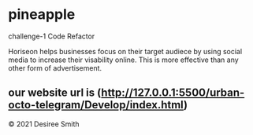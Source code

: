 # pineapple
challenge-1 Code Refactor

Horiseon helps businesses focus on their target audiece by using social media to increase their visability online.
This is more effective than any other form of advertisement.

our website url is (http://127.0.0.1:5500/urban-octo-telegram/Develop/index.html)
---
© 2021 Desiree Smith